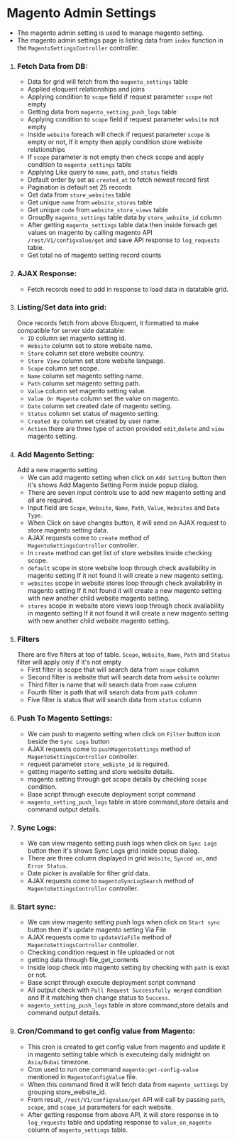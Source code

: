 # Magento Admin Settings
- The magento admin setting is used to manage magento setting.
- The magento admin settings page is listing data from `index` function in the `MagentoSettingsController` controller.
1. ### Fetch Data from DB:
    - Data for grid will fetch from the `magento_settings` table
    - Applied eloquent relationships and joins 
    - Applying condition to `scope` field if request parameter `scope` not empty
    - Getting data from `magento_setting_push_logs` table
    - Applying condition to `scope` field if request parameter `website` not empty
    - Inside `website` foreach will check if request parameter `scope` is empty or not, If it empty then apply condition store webisite relationships 
    - If `scope` parameter is not empty then check scope and apply condition to `magento_settings` table
    - Applying Like query to `name`, `path`, and `status` fields
    - Default order by set as `created_at` to fetch newest record first
    - Pagination is default set 25 records 
    - Get data from `store_websites` table
    - Get unique `name` from `website_stores` table
    - Get unique `code` from `website_store_views` table
    - GroupBy `magento_settings` table data by `store_website_id` column
    - After getting `magento_settings` table data then inside foreach get values on magento by calling magento API `/rest/V1/configvalue/get` and save API response to `log_requests` table.
    - Get total no of magento setting record counts
2. ### AJAX Response:
   - Fetch records need to add in response to load data in datatable grid.
3. ### Listing/Set data into grid:
   Once records fetch from above Eloquent, it formatted to make compatible for server side datatable:
   - `ID` column set magento setting id.
   - `Website` column set to store website name.
   - `Store` column set store website country.
   - `Store View` column set store website language.
   - `Scope` column set scope.
   - `Name` column set magento setting name.
   - `Path` column set magento setting path.
   - `Value` column set magento setting value.
   - `Value On Magento` column set the value on magento.
   - `Date` column set created date of magento setting.
   - `Status` column set status of magento setting.
   - `Created By` column set created by user name.
   - `Action` there are three type of action provided `edit`,`delete` and `view` magento setting.
4. ### Add Magento Setting:
    Add a new magento setting
    - We can add magento setting when click on `Add Setting` button then it's shows Add Magento Setting Form inside popup dialog.
    - There are seven input controls use to add new magento setting and all are required.
    - Input field are `Scope`, `Website`, `Name`, `Path`, `Value`, `Websites` and `Data Type`.
    - When Click on save changes button, it will send on AJAX request to store magento setting data.
    - AJAX requests come to `create` method of `MagentoSettingsController` controller.
    - In `create` method can get list of store websites inside checking scope.
    - `default` scope in store website loop through check availability in magento setting If it not found it will create a new magento setting.
    - `websites` scope in website stores loop through check availability in magento setting If it not found it will create a new magento setting with new another child website magento setting.
    - `stores` scope in website store views loop through check availability in magento setting If it not found it will create a new magento setting with new another child website magento setting.
5. ### Filters
   There are five filters at top of table. `Scope`, `Website`, `Name`, `Path` and `Status` filter will apply only if it's not empty
   - First filter is scope that will search data from `scope` column
   - Second filter is website that will search data from `website` column
   - Third filter is name that will search data from `name` column
   - Fourth filter is path that will search data from `path` column
   - Five filter is status that will search data from `status` column
6. ### Push To Magento Settings:
    - We can push to magento setting when click on `Filter` button icon beside the `Sync Logs` button
    - AJAX requests come to `pushMagentoSettings` method of `MagentoSettingsController` controller.
    - request parameter `store_webiste_id` is required.
    - getting magento setting and store website details.
    - magento setting through get scope details by checking `scope` condition.
    - Base script through execute deployment script command
    - `magento_setting_push_logs` table in store command,store details and command output details.
7. ### Sync Logs:
    - We can view magento setting push logs when click on `Sync Logs` button then it's shows Sync Logs grid inside popup dialog.
    - There are three column displayed in grid `Website`, `Synced on`, and `Error Status`.
    - Date picker is available for filter grid data.
    - AJAX requests come to `magentoSyncLogSearch` method of `MagentoSettingsController` controller.
8. ### Start sync:
    - We can view magento setting push logs when click on `Start sync` button then it's update magento setting Via File
    - AJAX requests come to `updateViaFile` method of `MagentoSettingsController` controller.
    - Checking condition request in file uploaded or not
    - getting data through file_get_contents
    - Inside loop check into magento setting by checking with `path` is exist or not.
    - Base script through execute deployment script command
    - All output check with `Pull Request Successfully merged` condition and If it matching then change status to `Success`.
    - `magento_setting_push_logs` table in store command,store details and command output details.
9. ### Cron/Command to get config value from Magento:
    - This cron is created to get config value from magento and update it in magento setting table which is executeing daily midnight on `Asia/Dubai` timezone.
    - Cron used to run one command `magento:get-config-value` mentioned in `MagentoConfigValue` file.
    - When this command fired it will fetch data from `magento_settings` by grouping store_website_id. 
    - From result, `/rest/V1/configvalue/get` API will call by passing `path`, `scope`, and `scope_id` parameters for each website.
    - After getting response from above API, it will store response in to `log_requests` table and updating response to `value_on_magento` column of `magento_settings` table.
